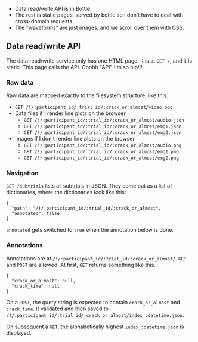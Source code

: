 * Data read/write API is in Bottle.
* The rest is static pages, served by bottle so I don't have to deal with
    cross-domain requests.
* The "waveforms" are just images, and we scroll over them with CSS.

## Data read/write API
The data read/write service only has one HTML page. It is at `GET /`, and it is
static. This page calls the API. Ooohh "API" I'm so hip!!!

### Raw data
Raw data are mapped exactly to the filesystem structure, like this:

* `GET /!/:participant_id/:trial_id/:crack_or_almost/video.ogg`
* Data files if I render line plots on the browser
  * `GET /!/:participant_id/:trial_id/:crack_or_almost/audio.json`
  * `GET /!/:participant_id/:trial_id/:crack_or_almost/emg1.json`
  * `GET /!/:participant_id/:trial_id/:crack_or_almost/emg2.json`
* Images if I don't render line plots on the browser
  * `GET /!/:participant_id/:trial_id/:crack_or_almost/audio.png`
  * `GET /!/:participant_id/:trial_id/:crack_or_almost/emg1.png`
  * `GET /!/:participant_id/:trial_id/:crack_or_almost/emg2.png`

### Navigation
`GET /subtrials` lists all subtrials in JSON. They come out as a list of
dictionaries, where the dictionaries look like this:

    {
      "path": "/!/:participant_id/:trial_id/:crack_or_almost",
      "annotated": false
    }

`annotated` gets switched to `true` when the annotation below is done.

### Annotations
Annotations are at `/!/:participant_id/:trial_id/:crack_or_almost/`. `GET` and
`POST` are allowed. At first, `GET` returns something like this.

    {
      "crack_or_almost": null,
      "crack_time": null
    }

On a `POST`, the query string is expected to contain `crack_or_almost` and
`crack_time`. It validated and then saved to 
`/!/:participant_id/:trial_id/:crack_or_almost/index_:datetime.json`.

On subsequent a `GET`, the alphabetically highest `index_:datetime.json` is
displayed.
